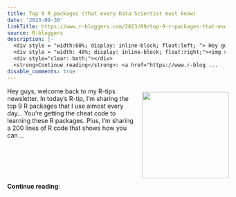 ```yaml
---
title: Top 9 R packages (that every Data Scientist must know)
date: '2023-09-30'
linkTitle: https://www.r-bloggers.com/2023/09/top-9-r-packages-that-every-data-scientist-must-know/
source: R-bloggers
description: |-
  <div style = "width:60%; display: inline-block; float:left; "> Hey guys, welcome back to my R-tips newsletter. In today’s R-tip, I’m sharing the top 9 R packages that I use almost every day… You’re getting the cheat code to learning these R packages. Plus, I’m sharing a 200 lines of R code that shows how you can ...</div>
  <div style = "width: 40%; display: inline-block; float:right;"><img src=' https://www.business-science.io/assets/069_r_logo_board.png' width = "200" style = "padding: 10px;" /></div>
  <div style="clear: both;"></div>
  <strong>Continue reading</strong>: <a href="https://www.r-blog ...
disable_comments: true
---
```

<div style = "width:60%; display: inline-block; float:left; "> Hey guys, welcome back to my R-tips newsletter. In today’s R-tip, I’m sharing the top 9 R packages that I use almost every day… You’re getting the cheat code to learning these R packages. Plus, I’m sharing a 200 lines of R code that shows how you can ...</div>
<div style = "width: 40%; display: inline-block; float:right;"><img src=' https://www.business-science.io/assets/069_r_logo_board.png' width = "200" style = "padding: 10px;" /></div>
<div style="clear: both;"></div>
<strong>Continue reading</strong>: <a href="https://www.r-blog ...